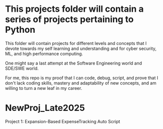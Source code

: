# This projects folder will contain a series of projects pertaining to Python

This folder will contain projects for different levels and concepts that I devote towards my self learning and understanding and for cyber security, ML, and high performance computing. 

One might say a last attempt at the Software Engineering world and SDE/SWE world.

For me, this repo is my proof that I can code, debug, script, and prove that I don't lack coding skills, mastery and adaptability of new concepts,
and am willing to turn a new leaf in my career. 
# NewProj_Late2025

Project 1: Expansion-Based ExpenseTracking Auto Script
